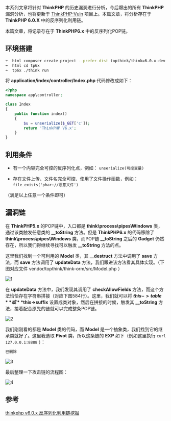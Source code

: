 本系列文章将针对 **ThinkPHP** 的历史漏洞进行分析，今后爆出的所有 **ThinkPHP** 漏洞分析，也将更新于 [ThinkPHP-Vuln](https://github.com/Mochazz/ThinkPHP-Vuln) 项目上。本篇文章，将分析存在于 **ThinkPHP 6.0.X** 中的反序列化利用链。

本篇文章，将记录存在于 **ThinkPHP6.x** 中的反序列化POP链。

## 环境搭建

```bash
➜  html composer create-project --prefer-dist topthink/think=6.0.x-dev tp6x
➜  html cd tp6x
➜  tp6x ./think run
```

将 **application/index/controller/Index.php** 代码修改成如下：

```php
<?php
namespace app\controller;

class Index
{
    public function index()
    {
        $u = unserialize($_GET['c']);
        return 'ThinkPHP V6.x';
    }
}
```

## 利用条件

- 有一个内容完全可控的反序列化点，例如： `unserialize(可控变量)` 

- 存在文件上传、文件名完全可控、使用了文件操作函数，例如： `file_exists('phar://恶意文件')` 

（满足以上任意一个条件即可）

## 漏洞链

在 **ThinkPHP5.x** 的POP链中，入口都是 **think\process\pipes\Windows** 类，通过该类触发任意类的 **__toString** 方法。但是 **ThinkPHP6.x** 的代码移除了 **think\process\pipes\Windows** 类，而POP链 **__toString** 之后的 **Gadget** 仍然存在，所以我们得继续寻找可以触发 **__toString** 方法的点。

这里我们找到一个可利用的 **Model** 类，其 **__destruct** 方法中调用了 **save** 方法，而 **save** 方法调用了 **updateData** 方法，我们跟进该方法看其具体实现。（下图对应文件 vendor/topthink/think-orm/src/Model.php ）

![1](/img/ThinkPHP6.X反序列化利用链/1.png)

在 **updateData** 方法中，我们发现其调用了 **checkAllowFields** 方法，而这个方法恰恰存在字符串拼接（对应下图584行）。这里，我们就可以将 **$this->table** 或 **$this->suffix** 设置成类对象，然后在拼接的时候，触发其 **__toString** 方法，接着配合原先的链就可以完成整条POP链。

![2](/img/ThinkPHP6.X反序列化利用链/2.png)

我们刚刚看的都是 **Model** 类的代码，而 **Model** 是一个抽象类，我们找到它的继承类就好了。这里我选取 **Pivot** 类，所以这条链的 **EXP** 如下（例如这里执行 `curl 127.0.0.1:8888` ）：

```php
已删除
```

![3](/img/ThinkPHP6.X反序列化利用链/3.png)

最后整理一下攻击链的流程图：

![4](/img/ThinkPHP6.X反序列化利用链/4.png)

## 参考

[thinkphp v6.0.x 反序列化利用链挖掘](https://www.anquanke.com/post/id/187393) 